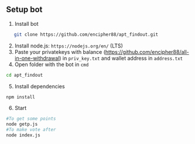## Setup bot
1) Install bot
```bash
   git clone https://github.com/encipher88/apt_findout.git
```
2) Install node.js: `https://nodejs.org/en/` (LTS)
3) Paste your privatekeys with balance (https://github.com/encipher88/all-in-one-withdrawal) in `priv_key.txt` and wallet address in `address.txt`
4) Open folder with the bot in `cmd`
```bash
cd apt_findout
```
5) Install dependencies
```bash
npm install
```
6) Start
```bash
#To get some points
node getp.js
#To make vote after
node index.js
```
